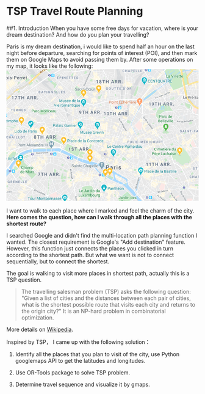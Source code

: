 # TSP Travel Route Planning
##1. Introduction
When you have some free days for vacation, where is your dream destination? And how do you plan your travelling?

Paris is my dream destination, i would like to spend half an hour on the last night before departure, searching for points of interest (POI), and then mark them on Google Maps to avoid passing them by. After some operations on my map, it looks like the following:
![map](https://github.com/rongrongsang/IBM-Data-Science/blob/master/Paris.PNG "google map")

I want to walk to each place where I marked and feel the charm of the city. **Here comes the question, how can I walk through all the places with the shortest route?**

I searched Google and didn't find the multi-location path planning function I wanted. The closest requirement is Google's "Add destination" feature. However, this function just connects the places you clicked in turn according to the shortest path. But what we want is not to connect sequentially, but to connect the shortest.

The goal is walking to visit more places in shortest path, actually this is  a TSP question. 
> The travelling salesman problem (TSP) asks the following question: "Given a list of cities and the distances between each pair of cities, what is the shortest possible route that visits each city and returns to the origin city?" It is an NP-hard problem in combinatorial optimization.

More details on [Wikipedia](http://https://en.wikipedia.org/wiki/Travelling_salesman_problem).

Inspired by TSP， I came up with the following solution：

1. Identify all the places that you plan to visit of the city, use Python googlemaps API to get the latitudes and longitudes.

1. Use OR-Tools package to solve TSP problem.

1. Determine travel sequence and visualize it by gmaps.
